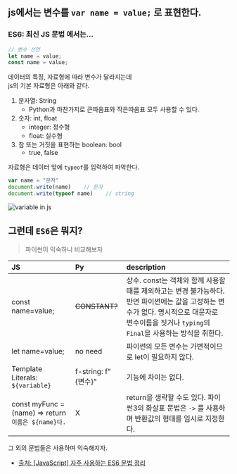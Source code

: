 ## js에서는 변수를 `var name = value;` 로 표현한다.

### ES6: 최신 JS 문법 에서는...
```js
// 변수 선언
let name = value;
const name = value;
```

데이터의 특징, 자료형에 따라 변수가 달라지는데  
js의 기본 자료형은 아래와 같다.

1. 문자열: String
    - Python과 마찬가지로 큰따옴표와 작은따옴표 모두 사용할 수 있다.
2. 숫자: int, float
    - integer: 정수형
    - float: 실수형
3. 참 또는 거짓을 표현하는 boolean: bool
    - true, false

자료형은 데이터 앞에 `typeof`를 입력하여 파악한다.
```js
var name = "문자"
document.write(name)    // 문자
document.write(typeof name)    // string
```
![variable in js](https://user-images.githubusercontent.com/60145951/152651450-e3750aba-dc2c-4386-a43f-55b983169ec9.png)

## 그런데 `ES6`은 뭐지?
> 파이썬이 익숙하니 비교해보자

|JS|Py|description|
|:-|:-|:-|
|const name=value;| <s>CONSTANT?</s> |상수. const는 객체와 함께 사용할 때를 제외하고는 변경 불가능하다. 반면 파이썬에는 값을 고정하는 변수가 없다. 명시적으로 대문자로 변수이름을 짓거나 `typing`의 `Final`을 사용하는 방식을 취한다.
|let name=value;| no need |파이썬의 모든 변수는 가변적이므로 let이 필요하지 않다.
|Template Literals: ` ${variable}`|f-string: f"{변수}"|기능에 차이는 없다.
|const myFunc = (name) => return `이름은 ${name}다.`|X|return을 생략할 수도 있다. 파이썬3의 화살표 문법은 `->` 를 사용하며 반환값의 형태를 임시로 지정한다.|

그 외의 문법들은 사용하며 익숙해지자.
- [출처: [JavaScript] 자주 사용하는 ES6 문법 정리](https://velog.io/@kimhscom/JavaScript-%EC%9E%90%EC%A3%BC-%EC%82%AC%EC%9A%A9%ED%95%98%EB%8A%94-ES6-%EB%AC%B8%EB%B2%95-%EC%A0%95%EB%A6%AC#default-parameters%EA%B8%B0%EB%B3%B8-%EB%A7%A4%EA%B0%9C-%EB%B3%80%EC%88%98)